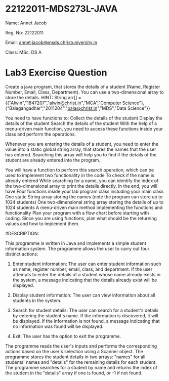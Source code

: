 # 22122011-MDS273L-JAVA

Name: Annet Jacob

Reg. No: 22122011

Email: annet.jacob@msds.christuniversity.in

Class:  MSc. DS A

# Lab3 Exercise Question

Create a java program, that stores the details of a student (Name, Register Number, Email, Class, Department).
You can use a two-dimensional array to store the details.
HINT: String arr[] = {{"Alwin","1847207","alwin@christ.in","MCA","Computer Science"},{"Balagangadhar","2011204","bala@christ.in","MDS","Data Science"}}

You need to have functions to:
Collect the details of the student
Display the details of the student
Search the details of the student
With the help of a menu-driven main function, you need to access these functions inside your class and perform the operations.

Whenever you are entering the details of a student, you need to enter the value into a static global string array, that stores the names that the user has entered. Searching this array will help you to find if the details of the student are already entered into the program.

You will have a function to perform this search operation, which can be used to implement two functionality in the code
To check if the name is already entered
While searching for a name, you can identify the index of the two-dimensional array to print the details directly.
In the end, you will have
Four functions inside your lab program class including your main class
One static String array storing the names (note the program can store up to 1024 students)
One two-dimensional string array storing the details of up to 1024 students
A menu-driven main method implementing the functions and functionality
Plan your program with a flow chart before starting with coding.
Since you are using functions, plan what should be the returning values and how to implement them.

#DESCRIPTION:

This programme is written in Java and implements a simple student information system. The programme allows the user to carry out four distinct actions:


1. Enter student information: The user can enter student information such as name, register number, email, class, and department. If the user attempts to enter the details of a student whose name already exists in the system, a message indicating that the details already exist will be displayed.


2. Display student information: The user can view information about all students in the system.

3. Search for student details: The user can search for a student's details by entering the student's name. If the information is discovered, it will be displayed. If the information is not found, a message indicating that no information was found will be displayed.

4. Exit: The user has the option to exit the programme.

The programme reads the user's inputs and performs the corresponding actions based on the user's selection using a Scanner object. The programme stores the student details in two arrays: "names" for all students' names and "details" for the remaining details for each student. The programme searches for a student by name and returns the index of the student in the "details" array if one is found, or -1 if not found.


